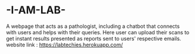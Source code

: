 # -I-AM-LAB-
A webpage that acts as a pathologist, including a chatbot that connects with users and helps with their queries. 
Here user can upload their scans to get instant results presented as reports sent to users' respective emails.
website link : https://labtechies.herokuapp.com/
